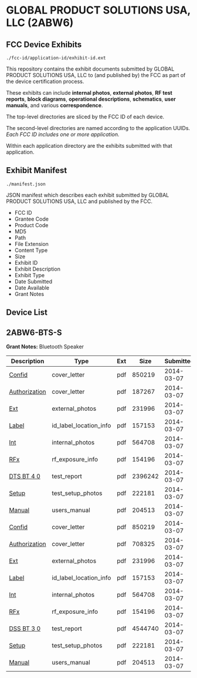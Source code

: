 # GLOBAL PRODUCT SOLUTIONS USA, LLC (2ABW6)
## FCC Device Exhibits

```
./fcc-id/application-id/exhibit-id.ext
```

This repository contains the exhibit documents submitted by GLOBAL PRODUCT SOLUTIONS USA, LLC to (and published by) the FCC as part of the device certification process.

These exhibits can include **internal photos**, **external photos**, **RF test reports**, **block diagrams**, **operational descriptions**, **schematics**, **user manuals**, and various **correspondence**.

The top-level directories are sliced by the FCC ID of each device.

The second-level directories are named according to the application UUIDs. *Each FCC ID includes one or more application.*

Within each application directory are the exhibits submitted with that application. 

## Exhibit Manifest

```
./manifest.json
```

JSON manifest which describes each exhibit submitted by GLOBAL PRODUCT SOLUTIONS USA, LLC and published by the FCC.

- FCC ID
- Grantee Code
- Product Code
- MD5
- Path
- File Extension
- Content Type
- Size
- Exhibit ID
- Exhibit Description
- Exhibit Type
- Date Submitted
- Date Available
- Grant Notes

## Device List
## 2ABW6-BTS-S
**Grant Notes:** Bluetooth Speaker

| Description | Type | Ext | Size | Submitted | Available |
| ----------- | ---- | --- | ---- | --------- | --------- |
| [Confid](2ABW6-BTS-S/ec7caf99acf6a63876051bdc6b2864ca/2209934.pdf) | cover_letter | pdf | 850219 | 2014-03-07 | 2014-03-07 |
| [Authorization](2ABW6-BTS-S/ec7caf99acf6a63876051bdc6b2864ca/2209961.pdf) | cover_letter | pdf | 187267 | 2014-03-07 | 2014-03-07 |
| [Ext](2ABW6-BTS-S/ec7caf99acf6a63876051bdc6b2864ca/2208740.pdf) | external_photos | pdf | 231996 | 2014-03-07 | 2014-03-07 |
| [Label](2ABW6-BTS-S/ec7caf99acf6a63876051bdc6b2864ca/2209931.pdf) | id_label_location_info | pdf | 157153 | 2014-03-07 | 2014-03-07 |
| [Int](2ABW6-BTS-S/ec7caf99acf6a63876051bdc6b2864ca/2208741.pdf) | internal_photos | pdf | 564708 | 2014-03-07 | 2014-03-07 |
| [RFx](2ABW6-BTS-S/ec7caf99acf6a63876051bdc6b2864ca/2209936.pdf) | rf_exposure_info | pdf | 154196 | 2014-03-07 | 2014-03-07 |
| [DTS BT 4 0](2ABW6-BTS-S/ec7caf99acf6a63876051bdc6b2864ca/2209959.pdf) | test_report | pdf | 2396242 | 2014-03-07 | 2014-03-07 |
| [Setup](2ABW6-BTS-S/ec7caf99acf6a63876051bdc6b2864ca/2209932.pdf) | test_setup_photos | pdf | 222181 | 2014-03-07 | 2014-03-07 |
| [Manual](2ABW6-BTS-S/ec7caf99acf6a63876051bdc6b2864ca/2208745.pdf) | users_manual | pdf | 204513 | 2014-03-07 | 2014-03-07 |
| [Confid](2ABW6-BTS-S/001708f679242e4a0057271e13279074/2209934.pdf) | cover_letter | pdf | 850219 | 2014-03-07 | 2014-03-07 |
| [Authorization](2ABW6-BTS-S/001708f679242e4a0057271e13279074/2209935.pdf) | cover_letter | pdf | 708325 | 2014-03-07 | 2014-03-07 |
| [Ext](2ABW6-BTS-S/001708f679242e4a0057271e13279074/2208740.pdf) | external_photos | pdf | 231996 | 2014-03-07 | 2014-03-07 |
| [Label](2ABW6-BTS-S/001708f679242e4a0057271e13279074/2209931.pdf) | id_label_location_info | pdf | 157153 | 2014-03-07 | 2014-03-07 |
| [Int](2ABW6-BTS-S/001708f679242e4a0057271e13279074/2208741.pdf) | internal_photos | pdf | 564708 | 2014-03-07 | 2014-03-07 |
| [RFx](2ABW6-BTS-S/001708f679242e4a0057271e13279074/2209936.pdf) | rf_exposure_info | pdf | 154196 | 2014-03-07 | 2014-03-07 |
| [DSS BT 3 0](2ABW6-BTS-S/001708f679242e4a0057271e13279074/2209933.pdf) | test_report | pdf | 4544740 | 2014-03-07 | 2014-03-07 |
| [Setup](2ABW6-BTS-S/001708f679242e4a0057271e13279074/2209932.pdf) | test_setup_photos | pdf | 222181 | 2014-03-07 | 2014-03-07 |
| [Manual](2ABW6-BTS-S/001708f679242e4a0057271e13279074/2208745.pdf) | users_manual | pdf | 204513 | 2014-03-07 | 2014-03-07 |
